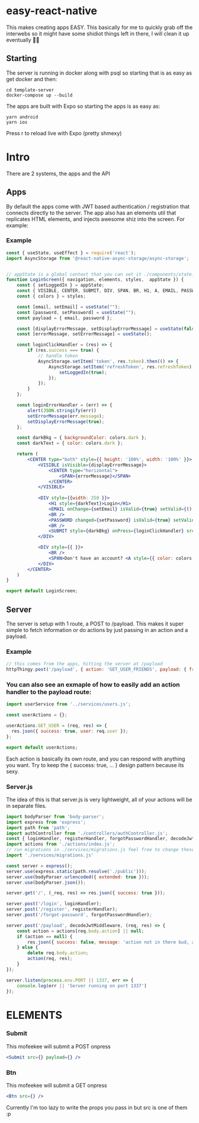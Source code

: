 # easy-react-native
This makes creating apps EASY. This basically for me to quickly grab off the interwebs so it might have some shidiot things left in there, I will clean it up eventually 😵‍💫

## Starting
The server is running in docker along with psql so starting that is as easy as get docker and then:
```terminal
cd template-server
docker-compose up --build
```

The apps are built with Expo so starting the apps is as easy as:
```terminal
yarn android
yarn ios
```

Press r to reload live with Expo (pretty shmexy)

# Intro
There are 2 systems, the apps and the API

## Apps
By default the apps come with JWT based authentication / registration that connects directly to the server.
The app also has an elements util that replicates HTML elements, and injects awesome shiz into the screen. For example:

### Example

```jsx
const { useState, useEffect } = require('react');
import AsyncStorage from '@react-native-async-storage/async-storage';


// appState is a global context that you can set it ./components/state.js
function LoginScreen({ navigation, elements, styles,  appState }) {
    const { setLoggedIn } = appState;
    const { VISIBLE, CENTER, SUBMIT, DIV, SPAN, BR, H1, A, EMAIL, PASSWORD } = elements;
    const { colors } = styles;

    const [email, setEmail] = useState("");
    const [password, setPassword] = useState("");
    const payload = { email, password };

    const [displayErrorMessage, setDisplayErrorMessage] = useState(false);
    const [errorMessage, setErrorMessage] = useState();

    const loginClickHandler = (res) => {
        if (res.success === true) {
            // handle token
            AsyncStorage.setItem('token', res.token).then(() => {
                AsyncStorage.setItem('refreshToken', res.refreshToken).then(() => {
                    setLoggedIn(true);
                });
            });
        }
    };

    const loginErrorHandler = (err) => {
        alert(JSON.stringify(err))
        setErrorMessage(err.message);
        setDisplayErrorMessage(true);
    };

    const darkBkg = { backgroundColor: colors.dark };
    const darkText = { color: colors.dark };

    return (
        <CENTER type="both" style={{ height: '100%', width: '100%' }}>
            <VISIBLE isVisible={displayErrorMessage}>
                <CENTER type="horizontal">
                    <SPAN>{errorMessage}</SPAN>
                </CENTER>
            </VISIBLE>
            
            <DIV style={{width: 250 }}>
                <H1 style={darkText}>Login</H1>
                <EMAIL onChange={setEmail} isValid={true} setValid={() => {}} placeholder={"email@address.com"} />
                <BR />
                <PASSWORD changed={setPassword} isValid={true} setValid={() => {}} placeholder={"Password"} />
                <BR />
                <SUBMIT style={darkBkg} onPress={loginClickHandler} src="http://localhost:1337/login" onError={loginErrorHandler} payload={payload} >Log In</SUBMIT>
            </DIV>

            <DIV style={{ }}>
                <BR />
                <SPAN>Don't have an account? <A style={{ color: colors.dark, fontWeight: 'bold' }} screen="Register" navigation={navigation}>Register</A></SPAN>
            </DIV>
        </CENTER>
    )
}

export default LoginScreen;
```

## Server
The server is setup with 1 route, a POST to /payload. This makes it super simple to fetch information or do actions by just passing in an action and a payload.

### Example
```js
// this comes from the apps, hitting the server at /payload
httpThingy.post('/payload', { action: 'GET_USER_FRIENDS', payload: { friends_that_like_cake: true } });
```

### You can also see an exmaple of how to easily add an action handler to the payload route:
```js
import userService from '../services/users.js';

const userActions = {};

userActions.GET_USER = (req, res) => {
  res.json({ success: true, user: req.user });
};

export default userActions;

```

Each action is basically its own route, and you can respond with anything you want. Try to keep the { success: true, ... } design pattern because its sexy.

### Server.js
The idea of this is that server.js is very lightweight, all of your actions will be in separate files.

```js
import bodyParser from 'body-parser';
import express from 'express';
import path from 'path';
import authController from './controllers/authController.js';
const { loginHandler, registerHandler, forgotPasswordHandler, decodeJwtMiddleware } = authController;
import actions from './actions/index.js';
// run migrations in ./services/migrations.js feel free to change these to meet your eneds
import './services/migrations.js'

const server = express();
server.use(express.static(path.resolve('./public')));
server.use(bodyParser.urlencoded({ extended: true }));
server.use(bodyParser.json());

server.get('/', (_req, res) => res.json({ success: true }));

server.post('/login', loginHandler);
server.post('/register', registerHandler);
server.post('/forgot-password', forgotPasswordHandler);

server.post('/payload', decodeJwtMiddleware, (req, res) => {
    const action = actions[req.body.action] || null;
    if (action == null) {
        res.json({ success: false, message: 'action not in there bud, add it to /actions/index' });
    } else {
        delete req.body.action;
        action(req, res);
    }
});

server.listen(process.env.PORT || 1337, err => {
    console.log(err || 'Server running on port 1337')
});
```

# ELEMENTS

### Submit
This mofeekee will submit a POST onpress
```jsx
<Submit src={} payload={} />
```

### Btn
This mofeekee will submit a GET onpress
```jsx
<Btn src={} />
```

Currently I'm too lazy to write the props you pass in but src is one of them :p
